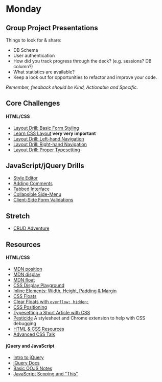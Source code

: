 # Monday


## Group Project Presentations

Things to look for & share:

* DB Schema
* User authentication
* How did you track progress through the deck? (e.g. sessions? DB column?)
* What statistics are available?
* Keep a look out for opportunities to refactor and improve your code.

*Remember, feedback should be Kind, Actionable and Specific.*

## Core Challenges

#### HTML/CSS

- [Layout Drill: Basic Form
Styling](../../../../layout-drill-basic-form-styling-challenge)
- [Learn CSS Layout](http://learnlayout.com) **very very important**
- [Layout Drill: Left-hand
Navigation](../../../../layout-drill-left-hand-navigation-challenge)
- [Layout Drill: Right-hand
Navigation](../../../../layout-drill-right-hand-navigation-challenge)
- [Layout Drill: Proper
Typesetting](../../../../layout-drill-proper-typesetting-challenge)

## JavaScript/jQuery Drills
- [Style Editor](../../../../behavior-drill-style-editor-challenge)
- [Adding Comments](../../../../behavior-drill-add-comments-challenge)
- [Tabbed Interface](../../../../behavior-drill-tabbed-interface-challenge)
- [Collapsible Side-Menu](../../../../behavior-drill-collapsible-side-menu-challenge)
- [Client-Side Form Validations](../../../../behavior-drill-form-validation-challenge)

## Stretch
- [CRUD Adventure](https://gist.github.com/case-eee/c16d6ff037355a26b89e)
 
## Resources

#### HTML/CSS

- [MDN position](https://developer.mozilla.org/en-US/docs/Web/CSS/position)
- [MDN display](https://developer.mozilla.org/en-US/docs/Web/CSS/display)
- [MDN float](https://developer.mozilla.org/en-US/docs/Web/CSS/float)
- [CSS Display Playground](http://quirksmode.org/css/css2/display.html#link9)
- [Inline Elements: Width, Height, Padding & Margin](http://www.maxdesign.com.au/articles/inline/)
- [CSS Floats](http://alistapart.com/article/css-floats-101)
- [Clear Floats with `overflow: hidden;`](http://colinaarts.com/articles/the-magic-of-overflow-hidden/)
- [CSS Positioning](http://alistapart.com/article/css-positioning-101)
- [Typesetting a Short Article with CSS](https://medium.com/designed-thought/99033116fe92)
- [Pesticide](http://pesticide.io/) A stylesheet and Chrome extension to help with CSS debugging
- [HTML & CSS Resources](https://gist.github.com/jenmyers/a6bb9ea6233c6c5a9edb)
- [Advanced CSS Talk](https://talks.devbootcamp.com/advanced-css-the-brain-bake)

#### jQuery and JavaScript
- [Intro to jQuery](https://talks.devbootcamp.com/2015-chicago-squirrels-jquery-basics)
- [jQuery Docs](https://jquery.com/)
- [Basic OOJS Notes](https://gist.github.com/alycit/e6f5f20ced9b42a64f5a)
- [JavaScript Scoping and "This"](https://talks.devbootcamp.com/javascript-scoping-and-this)



